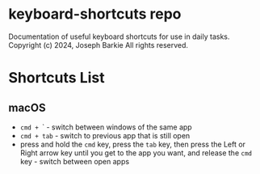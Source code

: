# keyboard-shortcuts repo
Documentation of useful keyboard shortcuts for use in daily tasks.
Copyright (c) 2024, Joseph Barkie
All rights reserved.
# Shortcuts List
## macOS
* `cmd + `\` - switch between windows of the same app
* `cmd + tab` - switch to previous app that is still open
* press and hold the `cmd` key, press the `tab` key, then press the Left or Right arrow key until you get to the app you want, and release the `cmd` key - switch between open apps
